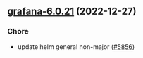 

## [grafana-6.0.21](https://github.com/truecharts/charts/compare/grafana-6.0.20...grafana-6.0.21) (2022-12-27)

### Chore

- update helm general non-major ([#5856](https://github.com/truecharts/charts/issues/5856))
  
  